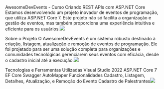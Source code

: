 AwesomeDevEvents - Curso Criando REST APIs com ASP.NET Core Estamos desenvolvendo um projeto inovador de eventos de programação, que utiliza ASP.NET Core 7. Este projeto não só facilita a organização e gestão de eventos, mas também proporciona uma experiência intuitiva e eficiente para os usuários.![](Aspose.Words.dc3a4872-f428-49ac-ab68-e4142a9824c5.001.png)

Sobre o Projeto O AwesomeDevEvents é um sistema robusto destinado à criação, listagem, atualização e remoção de eventos de programação. Ele foi projetado para ser uma solução completa para organizações e comunidades tecnológicas gerenciarem seus eventos com eficácia, desde o cadastro inicial até a execução.![](Aspose.Words.dc3a4872-f428-49ac-ab68-e4142a9824c5.002.png)

Tecnologias e Ferramentas Utilizadas Visual Studio 2022 ASP.NET Core 7 EF Core Swagger AutoMapper Funcionalidades Cadastro, Listagem, Detalhes, Atualização, e Remoção do Evento Cadastro de Palestrantes![](Aspose.Words.dc3a4872-f428-49ac-ab68-e4142a9824c5.003.png)
